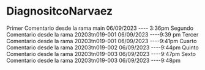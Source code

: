 # DiagnositcoNarvaez

Primer Comentario desde la rama main 06/09/2023  ---- 3:36pm
Segundo Comentario desde la rama 20203tn019-001    06/09/2023 ----9:39 pm
Tercer Comentario desde la rama 20203tn019-001    06/09/2023 ----9:41pm
Cuarto Comentario desde la rama 20203tn019-002    06/09/2023 ----9:44pm
Quinto Comentario desde la rama 20203tn019-003    06/09/2023 ----9:47pm
Sexto Comentario desde la rama 20203tn019-003    06/09/2023 ----9:48pm
